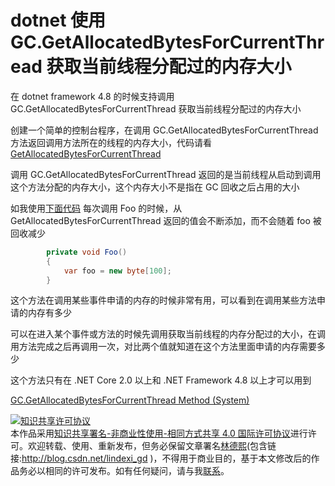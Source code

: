 
# dotnet 使用 GC.GetAllocatedBytesForCurrentThread 获取当前线程分配过的内存大小

在 dotnet framework 4.8 的时候支持调用 GC.GetAllocatedBytesForCurrentThread 获取当前线程分配过的内存大小

<!--more-->


<!-- 标签：C#,dotnet -->

创建一个简单的控制台程序，在调用 GC.GetAllocatedBytesForCurrentThread 方法返回调用方法所在的线程的内存大小，代码请看[GetAllocatedBytesForCurrentThread](https://github.com/lindexi/lindexi_gd/tree/4470807a21a7ae2396d5bf9719ddcecc22f72e99/GetAllocatedBytesForCurrentThread )

调用 GC.GetAllocatedBytesForCurrentThread 返回的是当前线程从启动到调用这个方法分配的内存大小，这个内存大小不是指在 GC 回收之后占用的大小

如我使用[下面代码](https://github.com/lindexi/lindexi_gd/blob/4470807a21a7ae2396d5bf9719ddcecc22f72e99/GetAllocatedBytesForCurrentThread/GetAllocatedBytesForCurrentThread/Program.cs#L31-L34) 每次调用 Foo 的时候，从 GetAllocatedBytesForCurrentThread 返回的值会不断添加，而不会随着 foo 被回收减少

```csharp
        private void Foo()
        {
            var foo = new byte[100];
        }
```

这个方法在调用某些事件申请的内存的时候非常有用，可以看到在调用某些方法申请的内存有多少

可以在进入某个事件或方法的时候先调用获取当前线程的内存分配过的大小，在调用方法完成之后再调用一次，对比两个值就知道在这个方法里面申请的内存需要多少

这个方法只有在 .NET Core 2.0 以上和 .NET Framework 4.8 以上才可以用到

[GC.GetAllocatedBytesForCurrentThread Method (System)](https://docs.microsoft.com/en-us/dotnet/api/system.gc.getallocatedbytesforcurrentthread?wt.mc_id=MVP)





<a rel="license" href="http://creativecommons.org/licenses/by-nc-sa/4.0/"><img alt="知识共享许可协议" style="border-width:0" src="https://licensebuttons.net/l/by-nc-sa/4.0/88x31.png" /></a><br />本作品采用<a rel="license" href="http://creativecommons.org/licenses/by-nc-sa/4.0/">知识共享署名-非商业性使用-相同方式共享 4.0 国际许可协议</a>进行许可。欢迎转载、使用、重新发布，但务必保留文章署名[林德熙](http://blog.csdn.net/lindexi_gd)(包含链接:http://blog.csdn.net/lindexi_gd )，不得用于商业目的，基于本文修改后的作品务必以相同的许可发布。如有任何疑问，请与我[联系](mailto:lindexi_gd@163.com)。